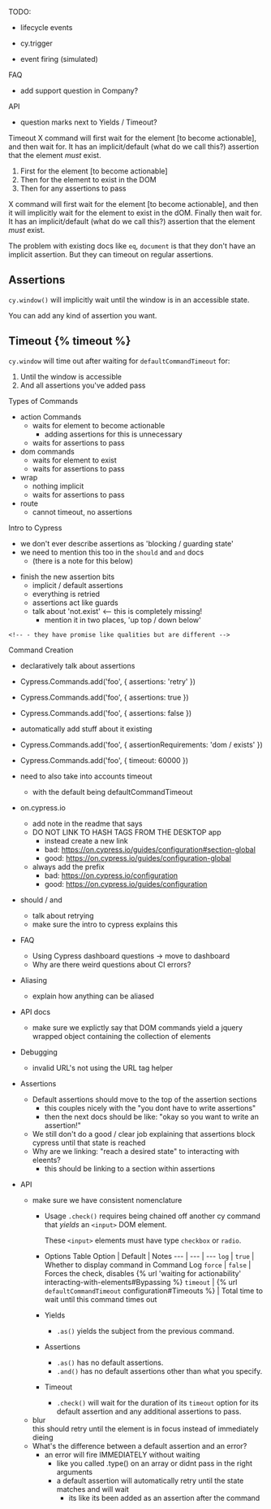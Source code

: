 TODO:

- lifecycle events
<!-- - cypress visibility model -->
  <!-- - how visibility is calculated -->
<!-- - actions and interactions <-- definitely core concept
  - where should this go ?
    - core concept
    - guide?
    - appendix / reference? -->
  - cy.trigger
  <!-- - visibility -->
  <!-- - scrolling -->
  <!-- - nudging -->
  <!-- - snapshotting (inaccurate) -->
  <!-- - bypassing { force: true } / trigger events directly -->
  - event firing (simulated)

<!-- rename appendix to references? -->

FAQ
  - add support question in Company?

API
  - question marks next to Yields / Timeout?

Timeout
  X command will first wait for the element [to become actionable], and then wait for. It has an implicit/default (what do we call this?) assertion that the element *must* exist.

  1. First for the element [to become actionable]
  2. Then for the element to exist in the DOM
  3. Then for any assertions to pass

  X command will first wait for the element [to become actionable], and then it will implicitly wait for the element to exist in the dOM. Finally then wait for. It has an implicit/default (what do we call this?) assertion that the element *must* exist.

  The problem with existing docs like `eq`, `document` is that they don't have an implicit assertion. But they can timeout on regular assertions.

  ## Assertions
  `cy.window()` will implicitly wait until the window is in an accessible state.

  You can add any kind of assertion you want.

  ## Timeout {% timeout %}
  `cy.window` will time out after waiting for `defaultCommandTimeout` for:

  1. Until the window is accessible
  2. And all assertions you've added pass

Types of Commands
  - action Commands
    - waits for element to become actionable
      - adding assertions for this is unnecessary
    - waits for assertions to pass
  - dom commands
    - waits for element to exist
    - waits for assertions to pass
  - wrap
    - nothing implicit
    - waits for assertions to pass
  - route
    - cannot timeout, no assertions  

Intro to Cypress
  - we don't ever describe assertions as 'blocking / guarding state'
  - we need to mention this too in the `should` and `and` docs
    - (there is a note for this below)
  <!-- - we dont talk about needing to chain everything or return `cy` -->
  - finish the new assertion bits
    - implicit / default assertions
    - everything is retried
    - assertions act like guards
    - talk about 'not.exist' <-- this is completely missing!
      - mention it in two places, 'up top / down below'
  <!-- - add "Commands are not promises" to pair with the other one -->
    <!-- - they have promise like qualities but are different -->

<!-- Default / Implicit assertions
  - where do we ever talk about this?
  - was this removed from the old docs?
  - find my list of 'must haves' in the intro docs -->

Command Creation
  - declaratively talk about assertions
  - Cypress.Commands.add('foo', { assertions: 'retry' })
  - Cypress.Commands.add('foo', { assertions: true })
  - Cypress.Commands.add('foo', { assertions: false })
  - automatically add stuff about it existing
  - Cypress.Commands.add('foo', { assertionRequirements: 'dom / exists' })
  - Cypress.Commands.add('foo', { timeout: 60000 })
  - need to also take into accounts timeout
    - with the default being defaultCommandTimeout

- on.cypress.io
  - add note in the readme that says
  - DO NOT LINK TO HASH TAGS FROM THE DESKTOP app
    - instead create a new link
    - bad: https://on.cypress.io/guides/configuration#section-global
    - good: https://on.cypress.io/guides/configuration-global
  - always add the prefix
    - bad: https://on.cypress.io/configuration
    - good: https://on.cypress.io/guides/configuration

<!-- - list of assertions
  - mention how to extend assertions
  - Writing / Adding your own assertions?
    - check out the recipe
    - you can add anything to chai you want -->

<!-- - Bundled Tools
  - use github icon
  - link to assertions
  - link to the guides appropriate for each tool
    - chai -> assertions
    - mocha -> writing tests
    - sinon -> spies / stubs / clocks -->

<!-- - should / and
  - link to list of assertions
  - maybe add a note at the top? -->

<!-- - intro to cypress
  - reference assertions correctly -->

<!-- - Linking
  - when linking to recipes we should probably link to the internal recipe  doc instead of the external one? (YES)
  - bunch of docs still need the {% url %} helper

FIX -spies,stubs and stubs,spies
 - append '-recipe' to the example/recipe -->

- should / and
  <!-- - improve the "description" -->
  - talk about retrying
  - make sure the intro to cypress explains this

- FAQ
  - Using Cypress dashboard questions -> move to dashboard
  - Why are there weird questions about CI errors?

- Aliasing
  - explain how anything can be aliased

- API docs
  - make sure we explictly say that DOM commands yield a jquery wrapped object containing the collection of elements

- Debugging
  - invalid URL's not using the URL tag helper

<!-- - Implicit way to fail? -->
  <!-- - different than a default assertion? -->

- Assertions
  - Default assertions should move to the top of the assertion sections
    - this couples nicely with the "you dont have to write assertions"
    - then the next docs should be like: "okay so you want to write an assertion!"
  - We still don't do a good / clear job explaining that assertions block cypress until that state is reached
  - Why are we linking: "reach a desired state" to interacting with eleents?
    - this should be linking to a section within assertions

- API
  - make sure we have consistent nomenclature
    - Usage
      `.check()` requires being chained off another cy command that *yields* an `<input>` DOM element.

      These `<input>` elements must have type `checkbox` or `radio`.
    - Options Table
      Option | Default | Notes
      --- | --- | ---
      `log` | `true` | Whether to display command in Command Log
      `force` | `false` | Forces the check, disables {% url 'waiting for actionability' interacting-with-elements#Bypassing %}
      `timeout` | {% url `defaultCommandTimeout` configuration#Timeouts %} | Total time to wait until this command times out
    - Yields
      - `.as()` yields the subject from the previous command.
    - Assertions
      - `.as()` has no default assertions.
      - `.and()` has no default assertions other than what you specify.
    - Timeout
      - `.check()` will wait for the duration of its `timeout` option for its default assertion and any additional assertions to pass.
  - blur  
    this should retry until the element is in focus instead of immediately dieing
  - What's the difference between a default assertion and an error?
    - an error will fire IMMEDIATELY without waiting
      - like you called .type() on an array or didnt pass in the right arguments
      - a default assertion will automatically retry until the state matches and will wait
        - its like its been added as an assertion after the command
